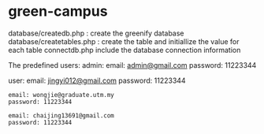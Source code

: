 # green-campus

database/createdb.php : create the greenify database
database/createtables.php : create the table and initiallize the value for each table
connectdb.php include the database connection information

The predefined users:
admin: 
    email: admin@gmail.com
    password: 11223344

user:
    email: jingyi012@gmail.com
    password: 11223344

    email: wongjie@graduate.utm.my
    password: 11223344

    email: chaijing13691@gmail.com
    password: 11223344
